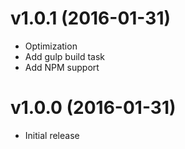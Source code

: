 # v1.0.1 (2016-01-31)

* Optimization
* Add gulp build task
* Add NPM support

# v1.0.0 (2016-01-31)

* Initial release
